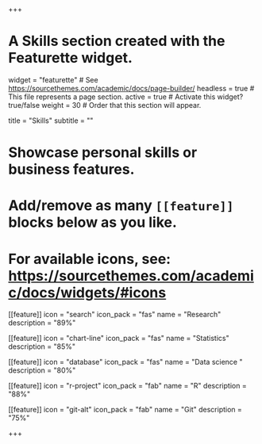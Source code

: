 +++
# A Skills section created with the Featurette widget.
widget = "featurette"  # See https://sourcethemes.com/academic/docs/page-builder/
headless = true  # This file represents a page section.
active = true  # Activate this widget? true/false
weight = 30  # Order that this section will appear.

title = "Skills"
subtitle = ""

# Showcase personal skills or business features.
# 
# Add/remove as many `[[feature]]` blocks below as you like.
# 
# For available icons, see: https://sourcethemes.com/academic/docs/widgets/#icons


[[feature]]
  icon = "search"
  icon_pack = "fas"
  name = "Research"
  description = "89%"

[[feature]]
  icon = "chart-line"
  icon_pack = "fas"
  name = "Statistics"
  description = "85%"  
  
[[feature]]
  icon = "database"
  icon_pack = "fas"
  name = "Data science "
  description = "80%"  
  
[[feature]]
  icon = "r-project"
  icon_pack = "fab"
  name = "R"
  description = "88%"

  
[[feature]]
  icon = "git-alt"
  icon_pack = "fab"
  name = "Git"
  description = "75%"
  

+++
